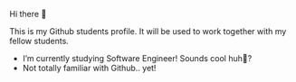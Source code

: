Hi there 👋

This is my Github students profile. It will be used to work together with my fellow students. 
- I’m currently studying Software Engineer! Sounds cool huh🔭?
- Not totally familiar with Github.. yet!

